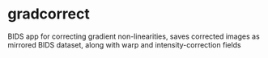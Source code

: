 # gradcorrect
BIDS app for correcting gradient non-linearities, saves corrected images as mirrored BIDS dataset, along with warp and intensity-correction fields
